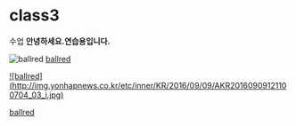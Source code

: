 # class3
수업 
**안녕하세요.연습용입니다.**

![ballred](http://img.yonhapnews.co.kr/etc/inner/KR/2016/09/09/AKR20160909121100704_03_i.jpg)
[ballred](https://youtu.be/qOH6KuYuyoU)

[![ballred] (http://img.yonhapnews.co.kr/etc/inner/KR/2016/09/09/AKR20160909121100704_03_i.jpg)](https://youtu.be/qOH6KuYuyoU)


[ballred](http://naver.me/x4oOa2wa)


